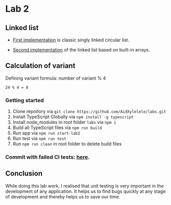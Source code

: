 # Lab 2

## Linked list
* [First implementation](https://github.com/AidXylelele/labs/commit/918e1d6c5206b32773b1aa79c38a5ad1be4fe720) is classic singly linked circular list.

* [Second implementation](https://github.com/kreslavskiy/methodologies-lab-2/blob/master/src/linkedListNode.ts) of the linked list based on built-in arrays.

## Calculation of variant
Defining variant formula: number of variant % 4
```
24 % 4 = 0
```

### Getting started

1. Clone repoitory via ```git clone https://github.com/AidXylelele/labs.git```
2. Install TypeScript Globally via ```npm install -g typescript```
3. Install node_modules in root folder ```labs``` via ```npm i```
5. Build all TypeScript files via ```npm run build```
6. Run app via ```npm run start-lab2```
7. Run test via ```npm run test```
8. Run ```npm run clean``` in root folder to delete build files


### Commit with failed CI tests: [here](https://github.com/AidXylelele/labs/commit/a756ec7a7242fb03adb0a0579ecf3d9df3e555d8).

## Conclusion
While doing this lab work, I realised that unit testing is very important in the development of any application. It helps us to find bugs quickly at any stage of development and thereby helps us to save our time.  